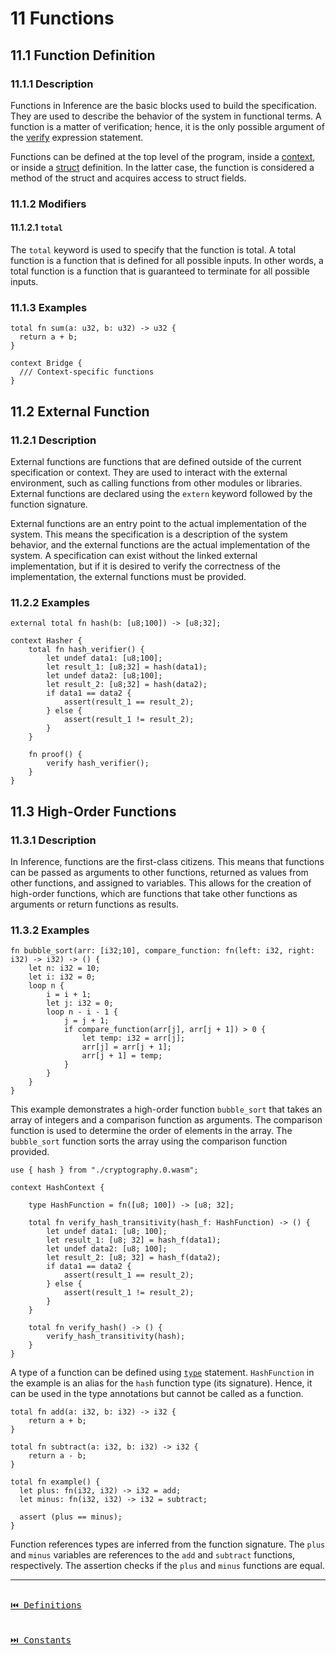 # 11 Functions

## 11.1 Function Definition

### 11.1.1 Description

Functions in Inference are the basic blocks used to build the specification. They are used to describe the behavior of the system in functional terms. A function is a matter of verification; hence, it is the only possible argument of the [verify](./statements.md#9-verify) expression statement.

Functions can be defined at the top level of the program, inside a [context](./definitions.md#101-context), or inside a [struct](./definitions.md#103-struct) definition. In the latter case, the function is considered a method of the struct and acquires access to struct fields.

### 11.1.2 Modifiers

#### 11.1.2.1 `total`

The `total` keyword is used to specify that the function is total. A total function is a function that is defined for all possible inputs. In other words, a total function is a function that is guaranteed to terminate for all possible inputs.

### 11.1.3 Examples

```inference
total fn sum(a: u32, b: u32) -> u32 {
  return a + b;
}

context Bridge {
  /// Context-specific functions
}
```

## 11.2 External Function

### 11.2.1 Description

External functions are functions that are defined outside of the current specification or context. They are used to interact with the external environment, such as calling functions from other modules or libraries. External functions are declared using the `extern` keyword followed by the function signature.

External functions are an entry point to the actual implementation of the system. This means the specification is a description of the system behavior, and the external functions are the actual implementation of the system. A specification can exist without the linked external implementation, but if it is desired to verify the correctness of the implementation, the external functions must be provided.

### 11.2.2 Examples

```inference
external total fn hash(b: [u8;100]) -> [u8;32];

context Hasher {
    total fn hash_verifier() {
        let undef data1: [u8;100];
        let result_1: [u8;32] = hash(data1);
        let undef data2: [u8;100];
        let result_2: [u8;32] = hash(data2);
        if data1 == data2 {
            assert(result_1 == result_2);
        } else {
            assert(result_1 != result_2);
        }
    }

    fn proof() {
        verify hash_verifier();
    }
}
```

## 11.3 High-Order Functions

### 11.3.1 Description

In Inference, functions are the first-class citizens. This means that functions can be passed as arguments to other functions, returned as values from other functions, and assigned to variables. This allows for the creation of high-order functions, which are functions that take other functions as arguments or return functions as results.

### 11.3.2 Examples

```inference
fn bubble_sort(arr: [i32;10], compare_function: fn(left: i32, right: i32) -> i32) -> () {
    let n: i32 = 10;
    let i: i32 = 0;
    loop n {
        i = i + 1;
        let j: i32 = 0;
        loop n - i - 1 {
            j = j + 1;
            if compare_function(arr[j], arr[j + 1]) > 0 {
                let temp: i32 = arr[j];
                arr[j] = arr[j + 1];
                arr[j + 1] = temp;
            }
        }
    }
}
```

This example demonstrates a high-order function `bubble_sort` that takes an array of integers and a comparison function as arguments. The comparison function is used to determine the order of elements in the array. The `bubble_sort` function sorts the array using the comparison function provided.

```inference
use { hash } from "./cryptography.0.wasm";

context HashContext {

    type HashFunction = fn([u8; 100]) -> [u8; 32];

    total fn verify_hash_transitivity(hash_f: HashFunction) -> () {
        let undef data1: [u8; 100];
        let result_1: [u8; 32] = hash_f(data1);
        let undef data2: [u8; 100];
        let result_2: [u8; 32] = hash_f(data2);
        if data1 == data2 {
            assert(result_1 == result_2);
        } else {
            assert(result_1 != result_2);
        }
    }

    total fn verify_hash() -> () {
        verify_hash_transitivity(hash);
    }
}
```

A type of a function can be defined using [`type`](./statements.md#97-type-definition) statement. `HashFunction` in the example is an alias for the `hash` function type (its signature). Hence, it can be used in the type annotations but cannot be called as a function.

```inference
total fn add(a: i32, b: i32) -> i32 {
    return a + b;
}

total fn subtract(a: i32, b: i32) -> i32 {
    return a - b;
}

total fn example() {
  let plus: fn(i32, i32) -> i32 = add;
  let minus: fn(i32, i32) -> i32 = subtract;

  assert (plus == minus);
}
```

Function references types are inferred from the function signature. The `plus` and `minus` variables are references to the `add` and `subtract` functions, respectively. The assertion checks if the `plus` and `minus` functions are equal.

---

[<kbd><br>⏮️ Definitions<br><br></kbd>](./definitions.md)
[<kbd><br>⏭️ Constants<br><br></kbd>](./constants.md)
